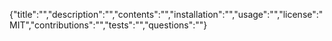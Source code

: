 {"title":"","description":"","contents":"","installation":"","usage":"","license":"MIT","contributions":"","tests":"","questions":""}
